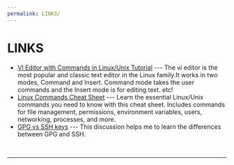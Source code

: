 ```yaml
---
permalink: LINKS/
---
```


# LINKS

* [VI Editor with Commands in Linux/Unix Tutorial](https://www.guru99.com/the-vi-editor.html) --- The vi editor is the most popular and classic text editor in the Linux family.It works in two modes, Command and Insert. Command mode takes the user commands and the Insert mode is for editing text. etc!
* [Linux Commands Cheat Sheet](https://www.geeksforgeeks.org/linux-commands-cheat-sheet/) --- Learn the essential Linux/Unix commands you need to know with this cheat sheet. Includes commands for file management, permissions, environment variables, users, networking, processes, and more.
* [GPG vs SSH keys](https://ubuntuforums.org/showthread.php?t=1402933) --- This discussion helps me to learn the differences between GPG and SSH.
<br>
<hr>
